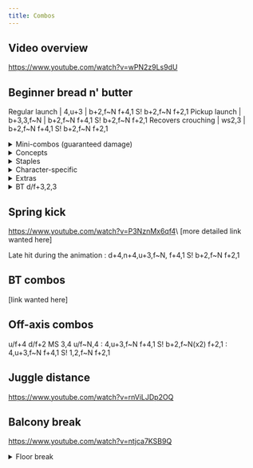 ```yaml
---
title: Combos
---
```


## Video overview
<https://www.youtube.com/watch?v=wPN2z9Ls9dU>

<!-- http://www.tekkenzaibatsu.com/forums/showthread.php?threadid=132650 -->
<!-- https://discordapp.com/channels/361852916203651074/362381291905351692/557816926538170380 -->

## Beginner bread n' butter

Regular launch | 4,u+3 | b+2,f\~N f+4,1 S! b+2,f\~N f+2,1
Pickup launch | b+3,3,f\~N | b+2,f\~N f+4,1 S! b+2,f\~N f+2,1
Recovers crouching | ws2,3 | b+2,f\~N f+4,1 S! b+2,f\~N f+2,1

<details>
  <summary markdown="0">Mini-combos (guaranteed damage)</summary>
<div class="p grid-mm12">
ws2,3
CH u/b+3
: f,F+3

CH d/b+3+4
CH FC d/f+4
f,F+3+4
: f+3+4

CH FC d/f+4,3
: HMS 1,f\~N d,D/B+4
: HMS u/f+4

1,3:3:3
HMS 4
HMS u/f+4
b+4 (crouching opponent)
: d,D/B+4
: u/b+3

bb+4,3
b+4,3 (crouching opponent)
: HMS u/f+4

<!-- -->

FC d/f,d,D/F+3
: 3 (wake-up low kick)

CH (2,1),4
: 1,3:3:3 d,D/B+4
: 1,2,4

u/f+3+4
: d/f+3+4 (with rage)
: f,F+3
: u/b+3 (sometimes whiffs)
: d+2 (sometimes whiffs)

u/f+3+4,3+4
: HMS u/f+3
: HMS 2

4,3,3
d+4,N,4,3,3
: d+3 (sometimes whiffs)
: u/b+3 (sometimes whiffs)
</div>
</details>

<details>
<summary markdown="0">Concepts</summary>

The key combo moves and their function are:

Damage | Pickup | Filler | Screw | Ender
|--|
4,u+3          | b+3,3,f\~N     | b+2,f\~N   | ws2,4   | f+2,1
4,u+3,f\~N     | ws2,3          | 1,2,f\~N   | f+4,1   | ws2,3
4,3,4          | ws4            | b+1:1,f\~N | b+2,4,3 | f+1+2
U/F,4          | d/f+4          | d/f+1      | 2,2,3   | wr3,4
d+2            | d+2            | 2          | 2,1,3   | d+2
b,B+4          | d+4,4,u+3,f\~N |            | b,B+4   | d/f+3,2,3
SSL 3+4        | 3              |            | SSL 3+4 | b+4
f,F+4 |||| 1+2
|||| d/b+3

The main purpose for all these options is to get the right wall carry.

Notes on specific options:

- b+2,f\~N ws2,4 S! f+2,1 as 5--9th aerial hits is staple
  - the last hit of ws2,4 whiffs for launchers that misalign, so do f+4,1 instead
- b+2,f\~N &lt;screw\> S! b+2,f\~N &lt;ender\> works as 3--7th aerial hits
  - does same damage as b+2,f\~N(x2) &lt;screw\> S! &lt;ender\>
- b+2,f\~N f+2,1 works as 6--8th aerial hits
- d+2 b+2 usually works as 2--3rd aerial hits
  - at some angles, d+2 needs to hit close to the ground
  - at other angles, it needs to hit far from the ground
- d/f+3,2,3 works as 5--7th aerial hits

Enders:

- ws2,3 f+2,1 and f+1+2 do 10 damage at max scaling (30%)
- wr3,4 does 11 damage at max scaling, but won't wall splat
- longest to shortest carry:
  - f+2,1 ws2,3 f+1+2 d+2
- ws2,3 gives better splats and oki
- 1,2,f\~N can high splat
- wr3,4 b+4 1+2 and d/b+3 floor break
- b+4 1+2 and d/b+3 spike to setup oki
- d/f+3,2,3 does 13 damage at max scaling, but is 3 hits
</details>

<details>
<summary markdown="0">Staples</summary>
<div class="p grid-mm12">
u/f+4
d/f+2
MS 3,4
u/f\~N,4
CH b+4
CH (f+4),3
CH HMS u/f+4
d/f+3+4,f\~N
: 4,u+3 b+2,f\~N(x3) ws2,4 S! f+2,1
: 4,u+3 b+2,f\~N ws2,4 S! b+2,f\~N ws2,3

CH 4 (impossible at tip range)
: b+1:1,f\~N 4,u+3 b+2,f\~N(x2) &lt;f+4,1 S! f+2,1
: b+1:1,f\~N 4,u+3 b+2,f\~N f+4,1 S! f+2,1

CH 4,4
: b+2,f\~N(x4) f+4,1 S! f+2,1
: b+2,f\~N d/f+1 b+2,f\~N ws2,4 S! f+2,1

CH 4,3,4
: b+2,f\~N(x3) f+4,1 S! f+2,1
: b+2,f\~N ws2,4 S! b+2,f\~N ws2,3

CH d+3,4
CH 1+2
CH 1+2,3+4
CH (2,1),1
CH (u/f+3),1
: b+3,3,f\~N b+2,f\~N(x3) ws2,4 S! f+2,1
: b+3,3,f\~N b+2,f\~N ws2,4 S! b+2,f\~N ws2,3

f+3,3,3,3,3,4
: 4,u+3 b+2,f\~N(x2) ws2,3
: 4,u+3 b+2,f\~N ws2,3

CH b+4,3
CH (f+4),3,4
: f\~N ws2,3 b+2,f\~N(x3) f+4,1 S! f+2,1
: f\~N ws2,3 b+2,f\~N ws2,4 S! b+2,f\~N ws2,3

ws2,3
CH u/b+3
: d/f+3+4,f\~N, ws2,3 b+2,f\~N(x2) f+4,1 S! f+2,1
: d/f+3+4,f\~N, ws2,3 b+2,f\~N f+4,1 S! f+2,1

CH Sway 4
: d+2 d+2 b+2,f\~N(x3) f+4,1 S! f+2,1
: d+2 d+2 b+2,f\~N ws2,4 S! b+2,f\~N ws2,3

<!-- -->

low parry
: 4,u+3 b+2,f\~N(x3) ws2,4 S! f+2,1
: 4,u+3 b+2,f\~N ws2,4 S! b+2,f\~N ws2,3
: d+2 b+2,f\~N d/f+1 b+2,f\~N ws2,4 S! f+2,1

CH HMS 4
FC u/f+4
CH FUFT 3
CH FUFA 3
CH FDFT 3
: ws2,3 b+2,f\~N(x3) f+4,1 S! f+2,1
: ws2,3 b+2,f\~N ws2,4 S! b+2,f\~N ws2,3

CH FDFA 3
: ws4 b+3,3,f\~N b+2,f\~N(x2) f+4,1 S! f+2,1
: ws4 b+3,3,f\~N b+2,f\~N ws2,4 S! f+2,1

f,F+4
b,B+4
u/f+3,4
: f,F b+3,3,f\~N b+2,f\~N f+4,1 S! b+2,f\~N f+2,1

HMS 2
: 4,u+3 b+2,f\~N(x3) f+4,1 S! f+2,1
: 4,u+3 b+2,f\~N ws2,4 S! b+2,f\~N ws2,3

d,D/B+4
: U/F,4 4,u+3 b+2,f\~N(x2) f+4,1 S! f+2,1
: U/F,4 d+2 b+2,f\~N(x3) f+4,1 S! f+2,1
: U/F,4 d/f+1 b+2,f\~N ws2,4 S! b+2,f\~N ws2,3
: 3\~3:4

CH (1,2),4
CH (HMS 1),4
: d+2 b+2,f\~N 2 b+2,f\~N f+4,1 S! f+2,1

CH (1,2),4,3
CH (HMS 1),4,3
: f\~N d+2 b+2,f\~N 2 b+2,f\~N f+4,1 S! f+2,1

CH (2,1),3
CH (b+1+2),4
: 4,u+3 b+2,f\~N(x4) f+2,1
: 4,u+3 b+2,f\~N d/f+3,2,3

(d/f+3,2),3
: 2,2,3 S! b+2,f\~N 1,2,f\~N f+2,1
</div>
</details>

<details>
<summary markdown="0">Character-specific</summary>
<!-- https://discordapp.com/channels/361852916203651074/362381291905351692/600686465407778845 -->
### CH Sway 4

AK, Bob, Bryan, Drag, Maven, Feng, Geese, Hei, King, Miguel, Paul, Shaheen, Steve
: 4,u+3 b+2,f\~N(x3) f+4,1 S! f+2,1

Gigas, Jack, Marduk
: d/f+4 b+3,3,f\~N b+2,f\~N(x2) f+4,1 S! f+2,1

Bears
: b+3,3,f\~N b+2,f\~N(x3) f+4,1 S! f+2,1

### ws2,3

Gigas, Jack, Marduk
: b+1:1,2
: b+1:1,f\~N f\~b+3,3,f\~N ws2,4 S! d,D/B+4

Bears
: b+2,4,3 S! b+2,f\~N(x3) f+2,1
</details>

<details>
<summary markdown="0">Extras</summary>
f+3,3,3,3,3,4
: 4,u+3 b+2,f\~N(x3) &lt;f+2,1

CH b+4
: U/F,4 d+2 b+2,f\~N(x3) ws2,4 S! f+2,1

CH 1+2
CH (2,1),1
CH (u/f+3),1
: f,F d/f+4 b+3,3,f\~N b+2,f\~N(x2) ws2,4 S! f+2,1
</details>

<details>
<summary markdown="0">BT d/f+3,2,3</summary>
<!-- https://discordapp.com/channels/361852916203651074/362381291905351692/601635972823908353 -->

d/f+3,2,3 2 d+2 b+2,f\~N ws2,4 S! b+4 d+3 (97 dmg)

This is the max damage at most angles. Note:

- If you are left of the opponent's center back, you need to delay d+2
- If you are right of their center back, you need to not delay d+2
- If you are somewhat left of center and they are face up from b+2, then ws2 must hit very late to connect
- If you are far enough that b+2 is going to turn them face-down, then there must be no delay for the ws2 to connect

Other higher damage juggles:

- d/f+3,2,3 2 f,F\~4,u+3 b+2,f\~N b+1:1,f\~N ws2,4 S! wr3,4\\
  (dead center or slightly left of opponent's middle back, 99 dmg)
- d/f+3,2,3 2 d+2 b+2,f\~N ws2,4 S! b+4 u/b+3\\
  (vs. large normals, somewhat right of opponent's center back, really tough timing on the finish, 100 dmg)

With rage, comboing anywhere from left of center back becomes very easy for good damage:

- d/f+3,2,3 4,u+3 d/f+3+4,f\~N ws2,4 S! b+4 d+3 (114 dmg)
</details>

## Spring kick
<https://www.youtube.com/watch?v=P3NznMx6qf4>\\
[more detailed link wanted here]

Late hit during the animation
: d+4,n+4,u+3,f\~N, f+4,1 S! b+2,f\~N f+2,1

## BT combos
[link wanted here]

## Off-axis combos
u/f+4
d/f+2
MS 3,4
u/f\~N,4
: 4,u+3,f\~N f+4,1 S! b+2,f\~N(x2) f+2,1
: 4,u+3,f\~N f+4,1 S! 1,2,f\~N f+2,1

## Juggle distance
<https://www.youtube.com/watch?v=rnViLJDp2OQ>

## Balcony break
<https://www.youtube.com/watch?v=ntjca7KSB9Q>

<details>
<summary markdown="0">Floor break</summary>
<!-- https://discordapp.com/channels/361852916203651074/362318093097107458/449722984450621441 -->
At the wall, after a f43 to break you can do 4u3 to f4,3 -> d 3\\
otherwise you want to go for a break that doesnt leave you BT (wr34 does this on hit without a combo) and do a generic bnb\\
adapt for the hit that the floor break was\\
so, if you somehow broke on the 2nd hit, you want to do the 4u3 b2 b2 b2 f21 combo\\
or 4u3 b2 ws 24 b2 (make sure hits wall) b2 f43 d3\\
because of how floor breaks work you likely wont get a standard bnb like you do a from a balcony break, but it's worth tring to wall carry\\
especially as Forgotten Realm is a fairly clostrophobic stage\\
I tend to do a bnb up until screw, then do WR34 to break and do SSR b4 for oki on floor breaks on a longer combo\\
If you have <4 bar then only do 2x b2s so the WR34 is guaranteed

[more detailed info wanted here]
</details>

